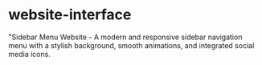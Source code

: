 # website-interface
"Sidebar Menu Website - A modern and responsive sidebar navigation menu with a stylish background, smooth animations, and integrated social media icons.
